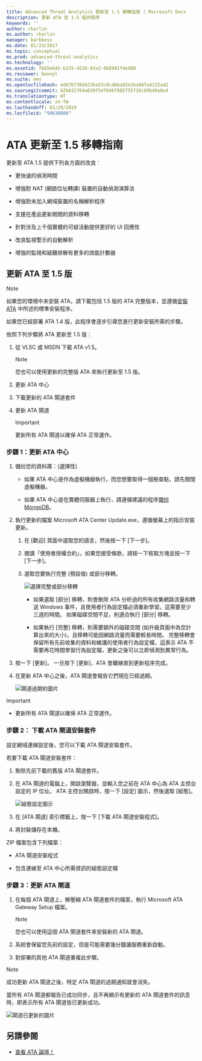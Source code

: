 ```yaml
---
title: Advanced Threat Analytics 更新至 1.5 移轉指南 | Microsoft Docs
description: 更新 ATA 至 1.5 版的程序
keywords: ''
author: rkarlin
ms.author: rkarlin
manager: barbkess
ms.date: 01/23/2017
ms.topic: conceptual
ms.prod: advanced-threat-analytics
ms.technology: ''
ms.assetid: fb65eb41-b215-4530-93a2-0b8991f4e980
ms.reviewer: bennyl
ms.suite: ems
ms.openlocfilehash: ed876730dd23ba53c0c486a92e16a98fa4232a42
ms.sourcegitcommit: 62b631f64a639f5df04bf805755f26c69b40e8e4
ms.translationtype: HT
ms.contentlocale: zh-TW
ms.lasthandoff: 03/29/2019
ms.locfileid: "58638808"
---
```

# <a name="ata-update-to-15-migration-guide"></a>ATA 更新至 1.5 移轉指南
更新至 ATA 1.5 提供下列各方面的改良︰

-   更快速的偵測時間

-   增強對 NAT (網路位址轉譯) 裝置的自動偵測演算法

-   增強對未加入網域裝置的名稱解析程序

-   支援在產品更新期間的資料移轉

-   針對涉及上千個實體的可疑活動提供更好的 UI 回應性

-   改良監視警示的自動解析

-   增強的監視和疑難排解有更多的效能計數器

## <a name="updating-ata-to-version-15"></a>更新 ATA 至 1.5 版
> [!NOTE]
> 如果您的環境中未安裝 ATA，請下載包括 1.5 版的 ATA 完整版本，並遵循[安裝 ATA](install-ata-step1.md) 中所述的標準安裝程序。

如果您已經部署 ATA 1.4 版，此程序會逐步引導您進行更新安裝所需的步驟。

依照下列步驟將 ATA 更新至 1.5 版：

1.  從 VLSC 或 MSDN 下載 ATA v1.5。
      > [!NOTE]
      > 您也可以使用更新的完整版 ATA 來執行更新至 1.5 版。


2.  更新 ATA 中心

3.  下載更新的 ATA 閘道套件

4.  更新 ATA 閘道

    > [!IMPORTANT]
    > 更新所有 ATA 閘道以確保 ATA 正常運作。

### <a name="step-1-update-the-ata-center"></a>步驟 1：更新 ATA 中心

1.  備份您的資料庫：(選擇性)

    -   如果 ATA 中心是作為虛擬機器執行，而您想要取得一個檢查點，請先關閉虛擬機器。

    -   如果 ATA 中心是在實體伺服器上執行，請遵循建議的程序[備份 MongoDB](https://docs.mongodb.org/manual/core/backups/)。

2.  執行更新的檔案 Microsoft ATA Center Update.exe，遵循螢幕上的指示安裝更新。

    1.  在 [歡迎] 頁面中選取您的語言，然後按一下 [下一步]。

    2.  閱讀「使用者授權合約」，如果您接受條款，請按一下核取方塊並按一下 [下一步]。

    3.  選取您要執行完整 (預設值) 或部分移轉。

        ![選擇完整或部分移轉](media/ATA-center-fullpartial.png)

        -   如果選取 [部分] 移轉，則會刪除 ATA 分析過的所有收集網路流量和轉送 Windows 事件，且使用者行為設定檔必須重新學習。這需要至少三週的時間。 如果磁碟空間不足，則適合執行 [部分] 移轉。

        -   如果執行 [完整] 移轉，則需要額外的磁碟空間 (如升級頁面中為您計算出來的大小)，且移轉可能因網路流量而需要較長時間。 完整移轉會保留所有先前收集的資料和維護的使用者行為設定檔，這表示 ATA 不需要再花時間學習行為設定檔，更新之後可以立即偵測到異常行為。

3.  按一下 [更新]。 一旦按下 [更新]，ATA 會離線直到更新程序完成。

4.  在更新 ATA 中心之後，ATA 閘道會報告它們現在已經過期。

    ![閘道過期的圖片](media/ATA-center-outdated.png)

> [!IMPORTANT]
> - 更新所有 ATA 閘道以確保 ATA 正常運作。

### <a name="step-2-download-the-ata-gateway-setup-package"></a>步驟 2： 下載 ATA 閘道安裝套件
設定網域連線設定後，您可以下載 ATA 閘道安裝套件。

若要下載 ATA 閘道安裝套件：

1.  刪除先前下載的舊版 ATA 閘道套件。

2.  在 ATA 閘道的電腦上，開啟瀏覽器，並輸入您之前在 ATA 中心為 ATA 主控台設定的 IP 位址。 ATA 主控台開啟時，按一下 [設定] 圖示，然後選取 [組態]。

    ![組態設定圖示](media/ATA-config-icon.png)

3.  在 [ATA 閘道] 索引標籤上，按一下 [下載 ATA 閘道安裝程式]。

4.  將封裝儲存在本機。

ZIP 檔案包含下列檔案：

-   ATA 閘道安裝程式

-   包含連線至 ATA 中心所需資訊的組態設定檔

### <a name="step-3-update-the-ata-gateways"></a>步驟 3：更新 ATA 閘道

1.  在每個 ATA 閘道上，解壓縮 ATA 閘道套件的檔案，執行 Microsoft ATA Gateway Setup 檔案。

    > [!NOTE]
    > 您也可以使用這個 ATA 閘道套件來安裝新的 ATA 閘道。

2.  系統會保留您先前的設定，但是可能需要幾分鐘讓服務重新啟動。

3.  對部署的其他 ATA 閘道重複此步驟。

> [!NOTE]
> 成功更新 ATA 閘道之後，特定 ATA 閘道的過期通知就會消失。

當所有 ATA 閘道都報告已成功同步，且不再顯示有更新的 ATA 閘道套件的訊息時，即表示所有 ATA 閘道皆已更新成功。

![閘道已更新的圖片](media/ATA-gw-updated.png)

## <a name="see-also"></a>另請參閱

- [查看 ATA 論壇！](https://social.technet.microsoft.com/Forums/security/home?forum=mata)
